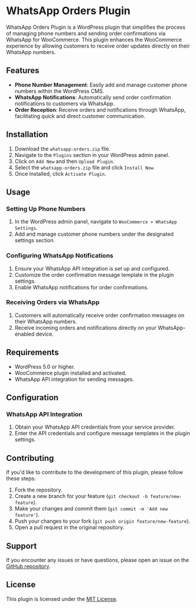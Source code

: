 # WhatsApp Orders Plugin

WhatsApp Orders Plugin is a WordPress plugin that simplifies the process of managing phone numbers and sending order confirmations via WhatsApp for WooCommerce. This plugin enhances the WooCommerce experience by allowing customers to receive order updates directly on their WhatsApp numbers.

## Features

- **Phone Number Management**: Easily add and manage customer phone numbers within the WordPress CMS.
- **WhatsApp Notifications**: Automatically send order confirmation notifications to customers via WhatsApp.
- **Order Reception**: Receive orders and notifications through WhatsApp, facilitating quick and direct customer communication.

## Installation

1. Download the `whatsapp-orders.zip` file.
2. Navigate to the `Plugins` section in your WordPress admin panel.
3. Click on `Add New` and then `Upload Plugin`.
4. Select the `whatsapp-orders.zip` file and click `Install Now`.
5. Once installed, click `Activate Plugin`.

## Usage

### Setting Up Phone Numbers

1. In the WordPress admin panel, navigate to `WooCommerce > WhatsApp Settings`.
2. Add and manage customer phone numbers under the designated settings section.

### Configuring WhatsApp Notifications

1. Ensure your WhatsApp API integration is set up and configured.
2. Customize the order confirmation message template in the plugin settings.
3. Enable WhatsApp notifications for order confirmations.

### Receiving Orders via WhatsApp

1. Customers will automatically receive order confirmation messages on their WhatsApp numbers.
2. Receive incoming orders and notifications directly on your WhatsApp-enabled device.

## Requirements

- WordPress 5.0 or higher.
- WooCommerce plugin installed and activated.
- WhatsApp API integration for sending messages.

## Configuration

### WhatsApp API Integration

1. Obtain your WhatsApp API credentials from your service provider.
2. Enter the API credentials and configure message templates in the plugin settings.

## Contributing

If you'd like to contribute to the development of this plugin, please follow these steps:

1. Fork the repository.
2. Create a new branch for your feature (`git checkout -b feature/new-feature`).
3. Make your changes and commit them (`git commit -m 'Add new feature'`).
4. Push your changes to your fork (`git push origin feature/new-feature`).
5. Open a pull request in the original repository.

## Support

If you encounter any issues or have questions, please open an issue on the [GitHub repository](https://github.com/your-username/whatsapp-orders/issues).

## License

This plugin is licensed under the [MIT License](https://opensource.org/licenses/MIT).
